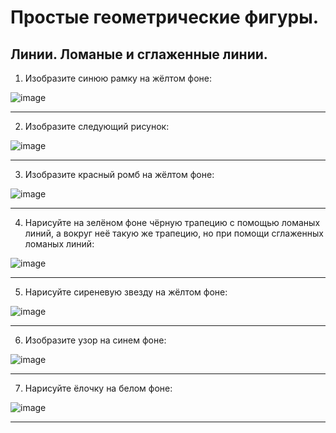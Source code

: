 # Простые геометрические фигуры.
## Линии. Ломаные и сглаженные линии.
1. Изобразите синюю рамку на жёлтом фоне:

![image](https://github.com/user-attachments/assets/336fcbb6-ecfd-4f4d-bd9c-a0f619db5c6a)

------------------------------------------------------------------------------------------------------
2. Изобразите следующий рисунок:

![image](https://github.com/user-attachments/assets/c849d5a5-7a56-40c9-b4cd-99cd6a627b93)

------------------------------------------------------------------------------------------------------
3. Изобразите красный ромб на жёлтом фоне:

![image](https://github.com/user-attachments/assets/453030d0-ea19-483a-902c-2b6f6ba9aa5c)

------------------------------------------------------------------------------------------------------
4. Нарисуйте на зелёном фоне чёрную трапецию с помощью ломаных линий, а вокруг неё такую же трапецию, но при помощи сглаженных ломаных линий:

![image](https://github.com/user-attachments/assets/b1b77ff1-28eb-49f2-b5e9-a8d53f591639)

------------------------------------------------------------------------------------------------------
5. Нарисуйте сиреневую звезду на жёлтом фоне:

![image](https://github.com/user-attachments/assets/fb00ff09-1ac0-4ec0-ab49-9357a353b152)

------------------------------------------------------------------------------------------------------
6. Изобразите узор на синем фоне:

![image](https://github.com/user-attachments/assets/65b0af6d-9650-48d6-a9e7-9a522d99803c)

------------------------------------------------------------------------------------------------------
7. Нарисуйте ёлочку на белом фоне:

![image](https://github.com/user-attachments/assets/79c6ca84-3eed-45c4-ac86-2dd4de97e73e)

------------------------------------------------------------------------------------------------------
